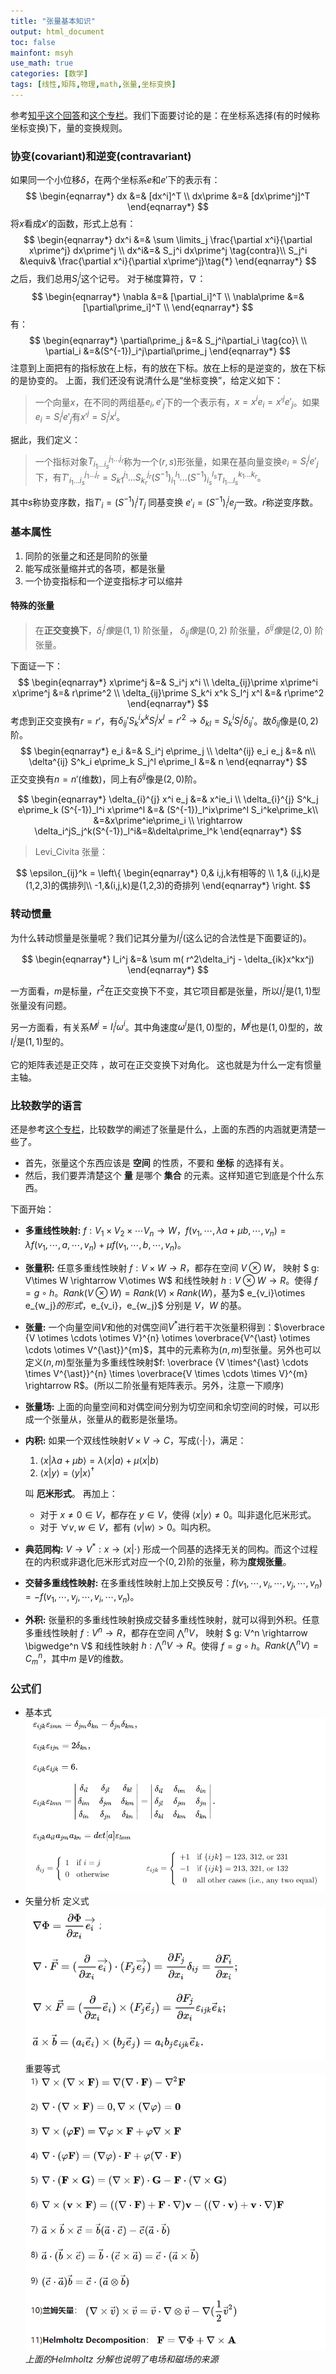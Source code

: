 ```yaml
---
title: "张量基本知识"
output: html_document
toc: false
mainfont: msyh
use_math: true
categories: [数学]
tags: [线性,矩阵,物理,math,张量,坐标变换]
---
```

<meta http-equiv='Content-Type' content='text/html; charset=utf-8' />

参考[知乎这个回答](https://www.zhihu.com/question/20695804/answer/264610759)和[这个专栏](https://zhuanlan.zhihu.com/p/55143294)。我们下面要讨论的是：在坐标系选择(有的时候称坐标变换)下，量的变换规则。
### 协变(covariant)和逆变(contravariant)
如果同一个小位移$\delta$，在两个坐标系$e$和$e\prime$下的表示有：
$$
\begin{eqnarray*}
dx &=& [dx^i]^T \\
dx\prime &=&  [dx\prime^j]^T
\end{eqnarray*}
$$
将$x$看成$x\prime$的函数，形式上总有：
$$
\begin{eqnarray*}
dx^i &=& \sum \limits_j \frac{\partial x^i}{\partial x\prime^j} dx\prime^j \\
dx^i&=& S_j^i dx\prime^j \tag{contra}\\
S_j^i  &\equiv& \frac{\partial x^i}{\partial x\prime^j}\tag{*}
\end{eqnarray*}
$$
之后，我们总用$S_j^i$这个记号。
对于梯度算符，$\nabla$：
$$
\begin{eqnarray*}
\nabla &=& [\partial_i]^T \\
\nabla\prime &=& [\partial\prime_i]^T \\
\end{eqnarray*}
$$
有：
$$
\begin{eqnarray*}
\partial\prime_j &=& S_j^i\partial_i \tag{co}\  \\
\partial_i &=&(S^{-1})_i^j\partial\prime_j
\end{eqnarray*}
$$
注意到上面把有的指标放在上标，有的放在下标。放在上标的是逆变的，放在下标的是协变的。
上面，我们还没有说清什么是“坐标变换”，给定义如下：
> 一个向量$x$，在不同的两组基$e_i, e\prime_j$下的一个表示有，$x=x^ie_i = x\prime^j e\prime_j$。如果$e_i = S_i^j e\prime_j$有$x\prime^j = S_i^j x^i$。

据此，我们定义：
> 一个指标对象$T_{i_1...i_s}^{j_1...j_r}$称为一个$(r,s)$形张量，如果在基向量变换$e_i = S_i^j e\prime_j$下，有$T\prime_{i_1...i_s}^{j_1...j_r} = S_{k1}^{j_1}...S_{k_r}^{j_r}(S^{-1})_{i_1}^{l_1}...(S^{-1})_{i_s}^{l_s}T_{l_1...l_s}^{k_1...k_r}$。

其中$s$称协变序数，指$T'_i = (S^{-1})^j_iT_j$ 同基变换 $e'_i = (S^{-1})^j_ie_j$一致。$r$称逆变序数。

### 基本属性
1. 同阶的张量之和还是同阶的张量
2. 能写成张量缩并式的各项，都是张量
3. 一个协变指标和一个逆变指标才可以缩并

#### 特殊的张量
> 在**正交变换下**，$\delta_i^j$*像*是$(1,1)$ 阶张量， $\delta_{ij}$*像*是$(0,2)$ 阶张量，$\delta^{ij}$*像*是$(2,0)$ 阶张量。

下面证一下：
$$
\begin{eqnarray*}
x\prime^j &=& S_i^j x^i \\
\delta_{ij}\prime x\prime^i x\prime^j &=& r\prime^2 \\
\delta_{ij}\prime S_k^i x^k S_l^j x^l &=& r\prime^2
\end{eqnarray*}
$$
考虑到正交变换有$r = r\prime$，有$\delta_{ij}\prime S_k^i x^k S_l^j x^l = r\prime^2 \rightarrow \delta_{kl} = S_k^iS_l^j\delta_{ij}\prime$。故$\delta_{ij}$像是$(0,2)$阶。
$$
\begin{eqnarray*}
e_i &=& S_i^j e\prime_j \\
\delta^{ij} e_i e_j &=& n\\
\delta^{ij} S^k_i e\prime_k S_j^l e\prime_l &=& n
\end{eqnarray*}
$$
正交变换有$n=n\prime$(维数)，同上有$\delta^{ij}$像是$(2,0)$阶。

$$
\begin{eqnarray*}
\delta_{i}^{j} x^i e_j &=& x^ie_i \\
\delta_{i}^{j} S^k_j e\prime_k (S^{-1})_l^i x\prime^l &=& (S^{-1})_l^ix\prime^l S_i^ke\prime_k\\
&=&x\prime^ie\prime_i \\
\rightarrow \delta_i^jS_j^k(S^{-1})_l^i&=&\delta\prime_l^k
\end{eqnarray*}
$$

> Levi_Civita 张量：

$$
\epsilon_{ij}^k = \left\{
\begin{eqnarray*}
0,& i,j,k有相等的 \\
1,& (i,j,k)是(1,2,3)的偶排列\\
-1,&(i,j,k)是(1,2,3)的奇排列
\end{eqnarray*}
\right.
$$

### 转动惯量
为什么转动惯量是张量呢？我们记其分量为$I_i^j$(这么记的合法性是下面要证的)。

$$
\begin{eqnarray*}
I_i^j &=& \sum m( r^2\delta_i^j - \delta_{ik}x^kx^j)
\end{eqnarray*}
$$

一方面看，$m$是标量，$r^2$在正交变换下不变，其它项目都是张量，所以$I_i^j$是$(1,1)$型张量没有问题。

另一方面看，有关系$M^j = I_i^j \omega^i$。其中角速度$\omega^i$是$(1,0)$型的，$M^j$也是$(1,0)$型的，故$I_i^j$是$(1,1)$型的。

它的矩阵表述是正交阵 ，故可在正交变换下对角化。 这也就是为什么一定有惯量主轴。


### 比较数学的语言
还是参考[这个专栏](https://zhuanlan.zhihu.com/p/629852598)，比较数学的阐述了张量是什么，上面的东西的内涵就更清楚一些了。

* 首先，张量这个东西应该是 **空间** 的性质，不要和 **坐标** 的选择有关。
* 然后，我们要弄清楚这个 **量** 是哪个 **集合** 的元素。这样知道它到底是个什么东西。

下面开始：

* **多重线性映射:** $f: V_1\times V_2 \times \cdots V_n \rightarrow W$，$f(v_1,\cdots,\lambda a + \mu b,\cdots,v_n) = \lambda f(v_1,\cdots, a ,\cdots,v_n) + \mu f(v_1,\cdots, b ,\cdots,v_n)$。
* **张量积:** 任意多重线性映射 $f: V \times W \rightarrow R$，都存在空间 $V \otimes W$， 映射 $ g: V\times W \rightarrow V\otimes W$ 和线性映射 $h: V\otimes W \rightarrow R$。使得 $f = g \circ h$。$Rank(V \otimes W) = Rank(V) \times Rank(W)$，基为$ e_{v_i}\otimes e_{w_j}$的形式，$e_{v_i}，e_{w_j}$ 分别是 $V，W$ 的基。
* **张量:** 一个向量空间$V$和他的对偶空间$V^{\ast}$进行若干次张量积得到：$\overbrace {V \otimes \cdots \otimes V}^{n} \otimes \overbrace{V^{\ast} \otimes \cdots \otimes V^{\ast}}^{m}$，其中的元素称为$(n,m)$型张量。另外也可以定义$(n,m)$型张量为多重线性映射$f: \overbrace {V \times^{\ast} \cdots \times V^{\ast}}^{n} \times \overbrace{V \times \cdots \times V}^{m} \rightarrow R$。(所以二阶张量有矩阵表示。另外，注意一下顺序)
* **张量场:** 上面的向量空间和对偶空间分别为切空间和余切空间的时候，可以形成一个张量从，张量从的截影是张量场。
* **<a name="内积">内积</a>:** 如果一个双线性映射$V\times V \rightarrow C$，写成$\langle \cdot \vert \cdot \rangle$，满足：
  1. $\langle x \vert \lambda a +\mu b \rangle = \lambda \langle x \vert a \rangle + \mu \langle x \vert b \rangle$
  2. $\langle x \vert y \rangle = \langle y \vert x \rangle^{\dagger}$
  
  叫 **厄米形式**。 再加上：
  - 对于 $x \ne 0 \in V$，都存在 $y \in V$，使得 $\langle x \vert y \rangle \ne 0$。叫非退化厄米形式。
  - 对于 $\forall v,w \in V$，都有 $\langle v \vert w \rangle > 0$。叫内积。
* **<a name="典范同构">典范同构</a>:** $V \rightarrow V^{\ast}: x \rightarrow \langle x \vert \cdot \rangle$ 形成一个同基的选择无关的同构。而这个过程在的内积或非退化厄米形式对应一个$(0,2)$阶的张量，称为**度规张量**。

* **交替多重线性映射:** 在多重线性映射上加上交换反号：$f(v_1,\cdots, v_i,\cdots,v_j,\cdots,v_n) = -f(v_1, \cdots, v_j, \cdots, v_i, \cdots, v_n)$。
* **外积:** 张量积的多重线性映射换成交替多重线性映射，就可以得到外积。任意多重线性映射 $f: V^n \rightarrow R$，都存在空间 $\bigwedge^n V$， 映射 $ g: V^n \rightarrow \bigwedge^n V$ 和线性映射 $h: \bigwedge^n V \rightarrow R$。使得 $f = g \circ h$。$Rank(\bigwedge^n V) = C_m^n$，其中$m$ 是$V$的维数。


### 公式们
* 基本式
	![](./img/1657172445.png)
* 矢量分析
	定义式
	![](./img/1657172463.png)
	重要等式
	![](./img/1657172482.png)
	*上面的Helmholtz 分解也说明了电场和磁场的来源*
